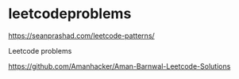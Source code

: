 # leetcodeproblems

https://seanprashad.com/leetcode-patterns/

Leetcode problems

https://github.com/Amanhacker/Aman-Barnwal-Leetcode-Solutions
